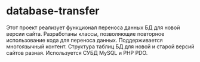 # database-transfer

Этот проект реализует функционал переноса данных БД для новой версии сайта.
Разработаны классы, позволяющие повторное использование кода для переноса данных.
Поддерживается многоязычный контент.
Структура таблиц БД для новой и старой версий сайтов разная.
Используется СУБД MySQL и PHP PDO.
